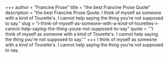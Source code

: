 +++
author = "Francine Prose"
title = "the best Francine Prose Quote"
description = "the best Francine Prose Quote: I think of myself as someone with a kind of Tourette's. I cannot help saying the thing you're not supposed to say."
slug = "i-think-of-myself-as-someone-with-a-kind-of-tourettes-i-cannot-help-saying-the-thing-youre-not-supposed-to-say"
quote = '''I think of myself as someone with a kind of Tourette's. I cannot help saying the thing you're not supposed to say.'''
+++
I think of myself as someone with a kind of Tourette's. I cannot help saying the thing you're not supposed to say.

